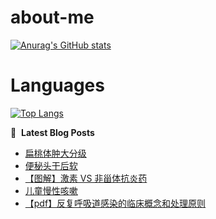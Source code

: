 # about-me
[![Anurag's GitHub stats](https://github-readme-stats.vercel.app/api?username=whitewatercn)](https://github.com/anuraghazra/github-readme-stats)

# Languages
[![Top Langs](https://github-readme-stats.vercel.app/api/top-langs/?username=whitewatercn)](https://github.com/anuraghazra/github-readme-stats)

📕 &nbsp;**Latest Blog Posts**
<!-- BLOG-POST-LIST:START -->
- [扁桃体肿大分级](https://forum.beginner.center/t/topic/1395/1)
- [便秘头干后软](https://forum.beginner.center/t/topic/1394/1)
- [【图解】激素 VS 非甾体抗炎药](https://forum.beginner.center/t/topic/1391/1)
- [儿童慢性咳嗽](https://forum.beginner.center/t/topic/1390/1)
- [【pdf】反复呼吸道感染的临床概念和处理原则](https://forum.beginner.center/t/topic/1389/2)
<!-- BLOG-POST-LIST:END -->
